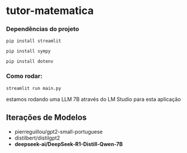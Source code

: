 # tutor-matematica

### Dependências do projeto

```pip install streamlit```

```pip install sympy```

```pip install dotenv```

### Como rodar:

```streamlit run main.py```

estamos rodando uma LLM 7B através do LM Studio para esta aplicação

## Iterações de Modelos

- pierreguillou/gpt2-small-portuguese
- distilbert/distilgpt2
- **deepseek-ai/DeepSeek-R1-Distill-Qwen-7B**

